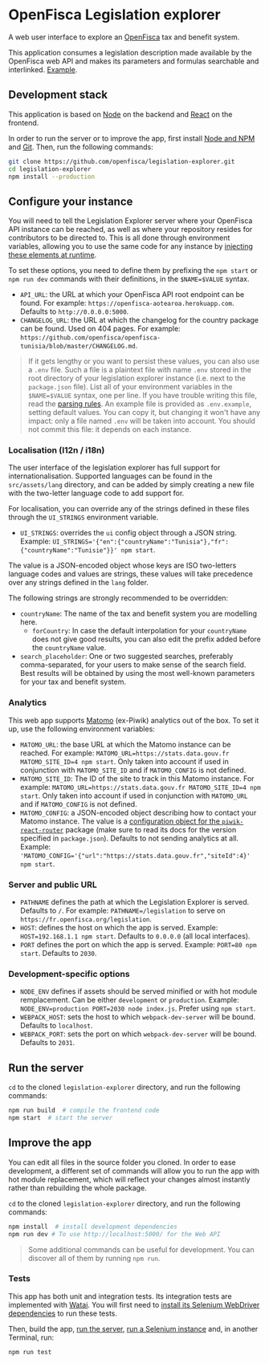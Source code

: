 # OpenFisca Legislation explorer

A web user interface to explore an [OpenFisca](https://openfisca.org/) tax and benefit system.

This application consumes a legislation description made available by the OpenFisca web API and makes its parameters and formulas searchable and interlinked. [Example](https://fr.openfisca.org/legislation).


## Development stack

This application is based on [Node](https://nodejs.org) on the backend and [React](https://reactjs.org) on the frontend.

In order to run the server or to improve the app, first install [Node and NPM](https://nodejs.org/en/download/) and [Git](https://git-scm.com). Then, run the following commands:

```sh
git clone https://github.com/openfisca/legislation-explorer.git
cd legislation-explorer
npm install --production
```


## Configure your instance

You will need to tell the Legislation Explorer server where your OpenFisca API instance can be reached, as well as where your repository resides for contributors to be directed to. This is all done through environment variables, allowing you to use the same code for any instance by [injecting these elements at runtime](https://12factor.net/config).

To set these options, you need to define them by prefixing the `npm start` or `npm run dev` commands with their definitions, in the `$NAME=$VALUE` syntax.

- `API_URL`: the URL at which your OpenFisca API root endpoint can be found. For example: `https://openfisca-aotearoa.herokuapp.com`. Defaults to `http://0.0.0.0:5000`.
- `CHANGELOG_URL`: the URL at which the changelog for the country package can be found. Used on 404 pages. For example: `https://github.com/openfisca/openfisca-tunisia/blob/master/CHANGELOG.md`.

> If it gets lengthy or you want to persist these values, you can also use a `.env` file.
> Such a file is a plaintext file with name `.env` stored in the root directory of your legislation explorer instance (i.e. next to the `package.json` file). List all of your environment variables in the `$NAME=$VALUE` syntax, one per line. If you have trouble writing this file, read the [parsing rules](https://github.com/motdotla/dotenv#rules).
> An example file is provided as `.env.example`, setting default values. You can copy it, but changing it won't have any impact: only a file named `.env` will be taken into account. You should not commit this file: it depends on each instance.


### Localisation (l12n / i18n)

The user interface of the legislation explorer has full support for internationalisation. Supported languages can be found in the `src/assets/lang` directory, and can be added by simply creating a new file with the two-letter language code to add support for.

For localisation, you can override any of the strings defined in these files through the `UI_STRINGS` environment variable.

- `UI_STRINGS`: overrides the `ui` config object through a JSON string. Example: `UI_STRINGS='{"en":{"countryName":"Tunisia"},"fr":{"countryName":"Tunisie"}}' npm start`.

The value is a JSON-encoded object whose keys are ISO two-letters language codes and values are strings, these values will take precedence over any strings defined in the `lang` folder.

The following strings are strongly recommended to be overridden:

- `countryName`: The name of the tax and benefit system you are modelling here.
    - `forCountry`: In case the default interpolation for your `countryName` does not give good results, you can also edit the prefix added before the `countryName` value.
- `search_placeholder`: One or two suggested searches, preferably comma-separated, for your users to make sense of the search field. Best results will be obtained by using the most well-known parameters for your tax and benefit system.


### Analytics

This web app supports [Matomo](https://matomo.org) (ex-Piwik) analytics out of the box. To set it up, use the following environment variables:

- `MATOMO_URL`: the base URL at which the Matomo instance can be reached. For example: `MATOMO_URL=https://stats.data.gouv.fr MATOMO_SITE_ID=4 npm start`. Only taken into account if used in conjunction with `MATOMO_SITE_ID` and if `MATOMO_CONFIG` is not defined.
- `MATOMO_SITE_ID`: The ID of the site to track in this Matomo instance. For example: `MATOMO_URL=https://stats.data.gouv.fr MATOMO_SITE_ID=4 npm start`. Only taken into account if used in conjunction with `MATOMO_URL` and if `MATOMO_CONFIG` is not defined.
- `MATOMO_CONFIG`: a JSON-encoded object describing how to contact your Matomo instance. The value is a [configuration object for the `piwik-react-router`](https://github.com/joernroeder/piwik-react-router#options) package (make sure to read its docs for the version specified in `package.json`). Defaults to not sending analytics at all. Example: `'MATOMO_CONFIG='{"url":"https://stats.data.gouv.fr","siteId":4}' npm start`.


### Server and public URL

- `PATHNAME` defines the path at which the Legislation Explorer is served. Defaults to `/`. For example: `PATHNAME=/legislation` to serve on `https://fr.openfisca.org/legislation`.
- `HOST`: defines the host on which the app is served. Example: `HOST=192.168.1.1 npm start`. Defaults to `0.0.0.0` (all local interfaces).
- `PORT` defines the port on which the app is served. Example: `PORT=80 npm start`. Defaults to `2030`.


### Development-specific options

- `NODE_ENV` defines if assets should be served minified or with hot module remplacement. Can be either `development` or `production`. Example: `NODE_ENV=production PORT=2030 node index.js`. Prefer using `npm start`.
- `WEBPACK_HOST`: sets the host to which `webpack-dev-server` will be bound. Defaults to `localhost`.
- `WEBPACK_PORT`: sets the port on which `webpack-dev-server` will be bound. Defaults to `2031`.


## Run the server

`cd` to the cloned `legislation-explorer` directory, and run the following commands:

```sh
npm run build  # compile the frontend code
npm start  # start the server
```


## Improve the app

You can edit all files in the source folder you cloned. In order to ease development, a different set of commands will allow you to run the app with hot module replacement, which will reflect your changes almost instantly rather than rebuilding the whole package.

`cd` to the cloned `legislation-explorer` directory, and run the following commands:

```sh
npm install  # install development dependencies
npm run dev # To use http://localhost:5000/ for the Web API
```

> Some additional commands can be useful for development. You can discover all of them by running `npm run`.


### Tests

This app has both unit and integration tests. Its integration tests are implemented with [Watai](https://github.com/MattiSG/Watai). You will first need to [install its Selenium WebDriver dependencies](https://github.com/MattiSG/Watai/wiki/Installing) to run these tests.

Then, build the app, [run the server](#run-the-server), [run a Selenium instance](https://github.com/MattiSG/Watai/wiki/Installing#selenium-server) and, in another Terminal, run:

```sh
npm run test
```
